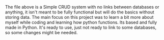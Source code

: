The file above is a Simple CRUD system with no links between databases or anything, it isn't meant to be fully functional but will do the basics without storing data.
The main focus on this project was to learn a bit more about myself while coding and learning how python functions.
Its based and fully made in Python.
It's ready to use, just not ready to link to some databases, so some changes might be needed.
